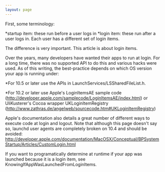 ```yaml
---
layout: page
---
```


First, some terminology:



*startup item: these run before a user logs in
*login item: these run after a user logs in. Each user has a different set of login items.



The difference is very important.  This article is about login items.

Over the years, many developers have wanted their apps to run at login.  For a long time, there was no supported API to do this and various hacks were used.  As of this writing, the best-practice depends on which OS version your app is running under:



*For 10.5 or later use the APIs in LaunchServices/LSSharedFileList.h.  

*For 10.2 or later use Apple's LoginItemsAE sample code (<http://developer.apple.com/samplecode/LoginItemsAE/index.html>) or UliKusterer's Cocoa wrapper UKLoginItemRegistry (<http://www.zathras.de/angelweb/sourcecode.htm#UKLoginItemRegistry>)



Apple's documentation also details a great number of different ways to execute code at login and logout. Note that although this page doesn't say so, launchd user agents are completely broken on 10.4 and should be avoided:
<http://developer.apple.com/documentation/MacOSX/Conceptual/BPSystemStartup/Articles/CustomLogin.html>

If you want to programatically determine at runtime if your app was launched because it is a login item, see KnowingIfAppWasLaunchedFromLoginItems.
